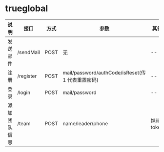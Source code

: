 # trueglobal

| 说明         | 接口     | 方式 | 参数                                              |其他|
| ------------ | -------- | ---- | ------------------------------------------------- |--|
| 发送邮件     | /sendMail | POST | 无                                                |--|
| 注册         | /register | POST | mail/password/authCode/isReset(传 1 代表重置密码) |--|
| 登录         | /login    | POST | mail/password                                     |--|
| 添加团队信息 | /team     | POST | name/leader/phone                                 |携带token|
